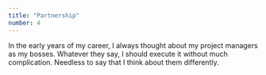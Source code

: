 ```yaml
---
title: "Partnership"
number: 4
---
```

In the early years of my career, I always thought about my project managers as my bosses. Whatever they say, I should execute it without much complication. Needless to say that I think about them differently.
